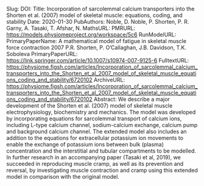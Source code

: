 Slug: 
DOI: 
Title: Incorporation of sarcolemmal calcium transporters into the Shorten et al. (2007) model of skeletal muscle: equations, coding, and stability
Date: 2020-01-30
PubAuthors: Noble, D.
        Noble, P.
        Shorten, P. R.
	Garny, A.
	Tasaki, T.
    Afshar, N.
MathsURL: 
PMRURL: https://models.physiomeproject.org/workspace/5c6
RunModelURL: 
PrimaryPaperName: A mathematical model of fatigue in skeletal muscle force contraction 2007 P.R. Shorten, P. O’Callaghan, J.B. Davidson, T.K. Soboleva 
PrimaryPaperURL: https://link.springer.com/article/10.1007/s10974-007-9125-6
FulltextURL: https://physiome.figsh.com/articles/Incorporation_of_sarcolemmal_calcium_transporters_into_the_Shorten_et_al_2007_model_of_skeletal_muscle_equations_coding_and_stability/6720102
ArchiveURL: https://physiome.figsh.com/articles/Incorporation_of_sarcolemmal_calcium_transporters_into_the_Shorten_et_al_2007_model_of_skeletal_muscle_equations_coding_and_stability/6720102
Abstract: We describe a major development of the Shorten et al. (2007) model of skeletal muscle electrophysiology, biochemistry and mechanics. The model was developed by incorporating equations for sarcolemmal transport of calcium ions, including L-type calcium channel, sodium-calcium exchange, calcium pump and background calcium channel. The extended model also includes an addition to the equations for extracellular potassium ion movements to enable the exchange of potassium ions between bulk (plasma) concentration and the interstitial and tubular compartments to be modelled. In further research in an accompanying paper (Tasaki et al, 2019), we succeeded in reproducing muscle cramp, as well as its prevention and reversal, by investigating muscle contraction and cramp using this extended model in comparison with the original model.
